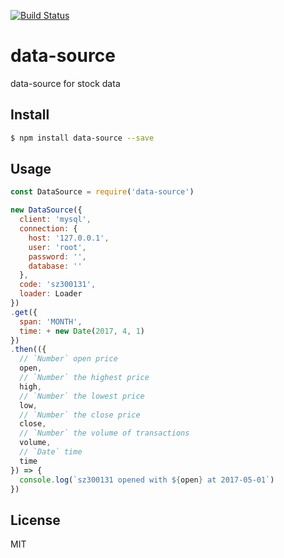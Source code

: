 [![Build Status](https://travis-ci.org/kaelzhang/data-source.svg?branch=master)](https://travis-ci.org/kaelzhang/data-source)
<!-- optional appveyor tst
[![Windows Build Status](https://ci.appveyor.com/api/projects/status/github/kaelzhang/data-source?branch=master&svg=true)](https://ci.appveyor.com/project/kaelzhang/data-source)
-->
<!-- optional npm version
[![NPM version](https://badge.fury.io/js/data-source.svg)](http://badge.fury.io/js/data-source)
-->
<!-- optional npm downloads
[![npm module downloads per month](http://img.shields.io/npm/dm/data-source.svg)](https://www.npmjs.org/package/data-source)
-->
<!-- optional dependency status
[![Dependency Status](https://david-dm.org/kaelzhang/data-source.svg)](https://david-dm.org/kaelzhang/data-source)
-->

# data-source

data-source for stock data

## Install

```sh
$ npm install data-source --save
```

## Usage

```js
const DataSource = require('data-source')

new DataSource({
  client: 'mysql',
  connection: {
    host: '127.0.0.1',
    user: 'root',
    password: '',
    database: ''
  },
  code: 'sz300131',
  loader: Loader
})
.get({
  span: 'MONTH',
  time: + new Date(2017, 4, 1)
})
.then(({
  // `Number` open price
  open,
  // `Number` the highest price
  high,
  // `Number` the lowest price
  low,
  // `Number` the close price
  close,
  // `Number` the volume of transactions
  volume,
  // `Date` time
  time
}) => {
  console.log(`sz300131 opened with ${open} at 2017-05-01`)
})
```

## License

MIT
